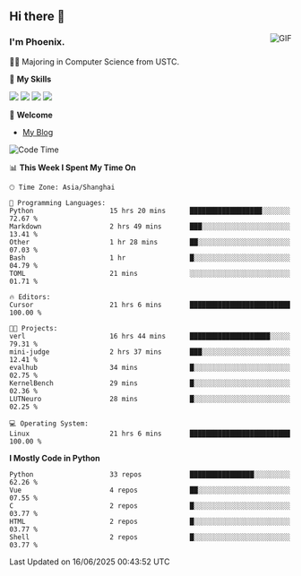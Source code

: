 ## Hi there 👋
<img align="right" alt="GIF" src="https://raw.githubusercontent.com/JoeyBling/JoeyBling/master/pic/pusheencode.gif" />

### I'm Phoenix.

👨‍🎓 Majoring in Computer Science from USTC.

🌟 **My Skills**

![](https://img.shields.io/badge/-Python-3e74a2?style=flat-square&logo=Python&logoColor=fff)
![](https://img.shields.io/badge/-C++-9f62a5?style=flat&logo=cplusplus&logoColor=white)
![](https://img.shields.io/badge/-Linux-185886?style=flat-square&logo=Linux&logoColor=fff)
![](https://img.shields.io/badge/-Rust-ff4136?style=flat-square&logo=Rust&logoColor=fff)

💬 **Welcome**

- [My Blog](https://ysy-phoenix.github.io/)

<!--START_SECTION:waka-->
![Code Time](http://img.shields.io/badge/Code%20Time-1%2C615%20hrs%2055%20mins-blue)

📊 **This Week I Spent My Time On** 

```text
🕑︎ Time Zone: Asia/Shanghai

💬 Programming Languages: 
Python                   15 hrs 20 mins      ██████████████████░░░░░░░   72.67 % 
Markdown                 2 hrs 49 mins       ███░░░░░░░░░░░░░░░░░░░░░░   13.41 % 
Other                    1 hr 28 mins        ██░░░░░░░░░░░░░░░░░░░░░░░   07.03 % 
Bash                     1 hr                █░░░░░░░░░░░░░░░░░░░░░░░░   04.79 % 
TOML                     21 mins             ░░░░░░░░░░░░░░░░░░░░░░░░░   01.71 % 

🔥 Editors: 
Cursor                   21 hrs 6 mins       █████████████████████████   100.00 % 

🐱‍💻 Projects: 
verl                     16 hrs 44 mins      ████████████████████░░░░░   79.31 % 
mini-judge               2 hrs 37 mins       ███░░░░░░░░░░░░░░░░░░░░░░   12.41 % 
evalhub                  34 mins             █░░░░░░░░░░░░░░░░░░░░░░░░   02.75 % 
KernelBench              29 mins             █░░░░░░░░░░░░░░░░░░░░░░░░   02.36 % 
LUTNeuro                 28 mins             █░░░░░░░░░░░░░░░░░░░░░░░░   02.25 % 

💻 Operating System: 
Linux                    21 hrs 6 mins       █████████████████████████   100.00 % 
```

**I Mostly Code in Python** 

```text
Python                   33 repos            ████████████████░░░░░░░░░   62.26 % 
Vue                      4 repos             ██░░░░░░░░░░░░░░░░░░░░░░░   07.55 % 
C                        2 repos             █░░░░░░░░░░░░░░░░░░░░░░░░   03.77 % 
HTML                     2 repos             █░░░░░░░░░░░░░░░░░░░░░░░░   03.77 % 
Shell                    2 repos             █░░░░░░░░░░░░░░░░░░░░░░░░   03.77 % 
```




 Last Updated on 16/06/2025 00:43:52 UTC
<!--END_SECTION:waka-->

<!--
**ysy-phoenix/ysy-phoenix** is a ✨ _special_ ✨ repository because its `README.md` (this file) appears on your GitHub profile.

Here are some ideas to get you started:

- 🔭 I’m currently working on ...
- 🌱 I’m currently learning ...
- 👯 I’m looking to collaborate on ...
- 🤔 I’m looking for help with ...
- 💬 Ask me about ...
- 📫 How to reach me: ...
- 😄 Pronouns: ...
- ⚡ Fun fact: ...
-->
